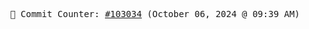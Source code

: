 <p align="center">
    <samp>
        📮 Commit Counter: <a href="https://github.com/Javascript-void0/Javascript-void0/commits/main">#103034</a> (October 06, 2024 @ 09:39 AM)
    </samp>
</p>